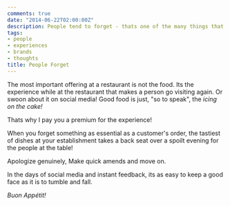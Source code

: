 ```yaml
---
comments: true
date: "2014-06-22T02:00:00Z"
description: People tend to forget - thats one of the many things that makes us human
tags:
- people
- experiences
- brands
- thoughts
title: People Forget
---
```


The most important offering at a restaurant is not the food. Its the experience while at the restaurant that makes a person go visiting again. Or swoon about it on social media! Good food is just, "so to speak", the _icing on the cake!_

Thats why I pay you a premium for the experience!

When you forget something as essential as a customer's order, the tastiest of dishes at your establishment takes a back seat over a spoilt evening for the people at the table!

Apologize genuinely, Make quick amends and move on.

In the days of social media and instant feedback, its as easy to keep a good face as it is to tumble and fall.

_Buon App&eacute;tit!_